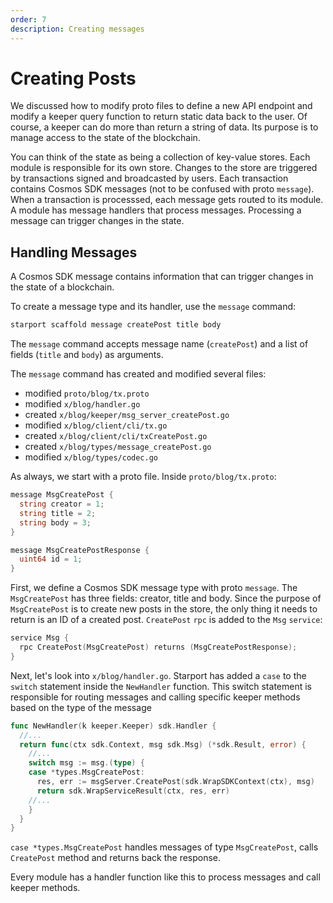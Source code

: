 ```yaml
---
order: 7
description: Creating messages
---
```


# Creating Posts

We discussed how to modify proto files to define a new API endpoint and modify a keeper query function to return static data back to the user. Of course, a keeper can do more than return a string of data. Its purpose is to manage access to the state of the blockchain.

You can think of the state as being a collection of key-value stores. Each module is responsible for its own store. Changes to the store are triggered by transactions signed and broadcasted by users. Each transaction contains Cosmos SDK messages (not to be confused with proto `message`). When a transaction is processsed, each message gets routed to its module. A module has message handlers that process messages. Processing a message can trigger changes in the state.

## Handling Messages

A Cosmos SDK message contains information that can trigger changes in the state of a blockchain.

To create a message type and its handler, use the `message` command:

```go
starport scaffold message createPost title body
```

The `message` command accepts message name (`createPost`) and a list of fields (`title` and `body`) as arguments.

The `message` command has created and modified several files:

- modified `proto/blog/tx.proto`
- modified `x/blog/handler.go`
- created `x/blog/keeper/msg_server_createPost.go`
- modified `x/blog/client/cli/tx.go`
- created `x/blog/client/cli/txCreatePost.go`
- created `x/blog/types/message_createPost.go`
- modified `x/blog/types/codec.go`

As always, we start with a proto file. Inside `proto/blog/tx.proto`:

```go
message MsgCreatePost {
  string creator = 1;
  string title = 2;
  string body = 3;
}

message MsgCreatePostResponse {
  uint64 id = 1;
}
```

First, we define a Cosmos SDK message type with proto `message`. The `MsgCreatePost` has three fields: creator, title and body. Since the purpose of `MsgCreatePost` is to create new posts in the store, the only thing it needs to return is an ID of a created post. `CreatePost` `rpc` is added to the `Msg` `service`:

```go
service Msg {
  rpc CreatePost(MsgCreatePost) returns (MsgCreatePostResponse);
}
```

Next, let's look into `x/blog/handler.go`. Starport has added a `case` to the `switch` statement inside the `NewHandler` function. This switch statement is responsible for routing messages and calling specific keeper methods based on the type of the message

```go
func NewHandler(k keeper.Keeper) sdk.Handler {
  //...
  return func(ctx sdk.Context, msg sdk.Msg) (*sdk.Result, error) {
    //...
    switch msg := msg.(type) {
    case *types.MsgCreatePost:
      res, err := msgServer.CreatePost(sdk.WrapSDKContext(ctx), msg)
      return sdk.WrapServiceResult(ctx, res, err)
    //...
    }
  }
}
```

`case *types.MsgCreatePost` handles messages of type `MsgCreatePost`, calls `CreatePost` method and returns back the response.

Every module has a handler function like this to process messages and call keeper methods.

